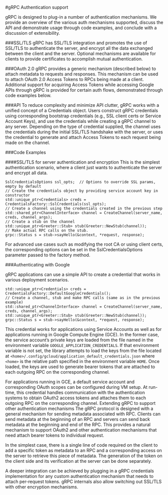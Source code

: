 #gRPC Authentication support

gRPC is designed to plug-in a number of authentication mechanisms. We provide an overview 
of the various auth mechanisms supported, discuss the API and demonstrate usage through 
code examples, and conclude with a discussion of extensibility.

###SSL/TLS
gRPC has SSL/TLS integration and promotes the use of SSL/TLS to authenticate the server,
and encrypt all the data exchanged between the client and the server. Optional 
mechanisms are available for clients to provide certificates to accomplish mutual 
authentication.

###OAuth 2.0
gRPC provides a generic mechanism (described below) to attach metadata to requests 
and responses. This mechanism can be used to attach OAuth 2.0 Access Tokens to 
RPCs being made at a client. Additional support for acquiring Access Tokens while 
accessing Google APIs through gRPC is provided for certain auth flows, demonstrated 
through code examples below.

###API
To reduce complexity and minimize API clutter, gRPC works with a unified concept of 
a Credentials object. Users construct gRPC credentials using corresponding bootstrap 
credentials (e.g., SSL client certs or Service Account Keys), and use the 
credentials while creating a gRPC channel to any server. Depending on the type of 
credential supplied, the channel uses the credentials during the initial SSL/TLS 
handshake with the server, or uses  the credential to generate and attach Access
Tokens to each request being made on the channel.

###Code Examples

####SSL/TLS for server authentication and encryption
This is the simplest authentication scenario, where a client just wants to
authenticate the server and encrypt all data.

```
SslCredentialsOptions ssl_opts;  // Options to override SSL params, empty by default 
// Create the credentials object by providing service account key in constructor
std::unique_ptr<Credentials> creds = CredentialsFactory::SslCredentials(ssl_opts);
// Create a channel using the credentials created in the previous step
std::shared_ptr<ChannelInterface> channel = CreateChannel(server_name, creds, channel_args);
// Create a stub on the channel
std::unique_ptr<Greeter::Stub> stub(Greeter::NewStub(channel));
// Make actual RPC calls on the stub. 
grpc::Status s = stub->sayHello(&context, *request, response);
```

For advanced use cases such as modifying the root CA or using client certs, 
the corresponding options can be set in the SslCredentialsOptions parameter 
passed to the factory method.


###Authenticating with Google

gRPC applications can use a simple API to create a credential that works in various deployment scenarios.

```
std::unique_ptr<Credentials> creds = CredentialsFactory::DefaultGoogleCredentials();
// Create a channel, stub and make RPC calls (same as in the previous example)
std::shared_ptr<ChannelInterface> channel = CreateChannel(server_name, creds, channel_args);
std::unique_ptr<Greeter::Stub> stub(Greeter::NewStub(channel));
grpc::Status s = stub->sayHello(&context, *request, response);
```

This credential works for applications using Service Accounts as well as for 
applications running in Google Compute Engine (GCE). In the former case, the
service account’s private keys are loaded from the file named in the environment
variable `GOOGLE_APPLICATION_CREDENTIALS`. If that environment variable is not
set, the library attempts to load the keys from the file located at 
`<home>/.config/gcloud/application_default_credentials.json` where `<home>` is
the relative path specified in the environment variable `HOME`. Once loaded, the
keys are used to generate bearer tokens that are attached to each outgoing RPC 
on the corresponding channel.

For applications running in GCE, a default service account and corresponding
OAuth scopes can be configured during VM setup. At run-time, this credential
handles communication with the authentication systems to obtain OAuth2 access
tokens and attaches them to each outgoing RPC on the corresponding channel.
Extending gRPC to support other authentication mechanisms
The gRPC protocol is designed with a general mechanism for sending metadata
associated with RPC. Clients can send metadata at the beginning of an RPC and
servers can send back metadata at the beginning and end of the RPC. This 
provides a natural mechanism to support OAuth2 and other authentication 
mechanisms that need attach bearer tokens to individual request. 

In the simplest case, there is a single line of code required on the client
to add a specific token as metadata to an RPC and a corresponding access on 
the server to retrieve this piece of metadata. The generation of the token 
on the client side and its verification at the server can be done separately.

A deeper integration can be achieved by plugging in a gRPC credentials implementation for any custom authentication mechanism that needs to attach per-request tokens. gRPC internals also allow switching out SSL/TLS with other encryption mechanisms. 

